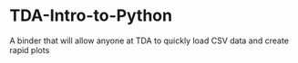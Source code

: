 # TDA-Intro-to-Python
A binder that will allow anyone at TDA to quickly load CSV data and create rapid plots 
